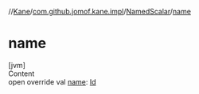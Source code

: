 //[Kane](../../index.md)/[com.github.jomof.kane.impl](../index.md)/[NamedScalar](index.md)/[name](name.md)



# name  
[jvm]  
Content  
open override val [name](name.md): [Id](../index.md#%5Bcom.github.jomof.kane.impl%2FId%2F%2F%2FPointingToDeclaration%2F%5D%2FClasslikes%2F-392968366)  



